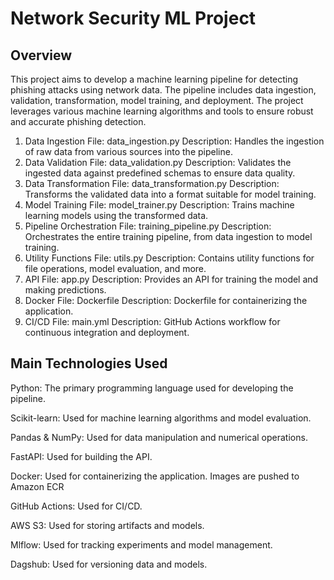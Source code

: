 # Network Security ML Project

## Overview
This project aims to develop a machine learning pipeline for detecting phishing attacks using network data. The pipeline includes data ingestion, validation, transformation, model training, and deployment. The project leverages various machine learning algorithms and tools to ensure robust and accurate phishing detection.

1. Data Ingestion
  File: data_ingestion.py 
  Description: Handles the ingestion of raw data from various sources into the pipeline.
2. Data Validation
  File: data_validation.py
  Description: Validates the ingested data against predefined schemas to ensure data quality.
3. Data Transformation
  File: data_transformation.py
  Description: Transforms the validated data into a format suitable for model training.
4. Model Training
  File: model_trainer.py
  Description: Trains machine learning models using the transformed data.
5. Pipeline Orchestration
  File: training_pipeline.py
  Description: Orchestrates the entire training pipeline, from data ingestion to model training.
6. Utility Functions
  File: utils.py
  Description: Contains utility functions for file operations, model evaluation, and more.
7. API
  File: app.py
  Description: Provides an API for training the model and making predictions.
8. Docker
  File: Dockerfile
  Description: Dockerfile for containerizing the application.
9. CI/CD
  File: main.yml
  Description: GitHub Actions workflow for continuous integration and deployment.

## Main Technologies Used

  Python: The primary programming language used for developing the pipeline.
  
  Scikit-learn: Used for machine learning algorithms and model evaluation.
  
  Pandas & NumPy: Used for data manipulation and numerical operations.
  
  FastAPI: Used for building the API.
  
  Docker: Used for containerizing the application. Images are pushed to Amazon ECR
  
  GitHub Actions: Used for CI/CD.
  
  AWS S3: Used for storing artifacts and models.
  
  Mlflow: Used for tracking experiments and model management.
  
  Dagshub: Used for versioning data and models.



  
